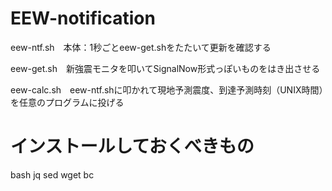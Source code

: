 # EEW-notification
eew-ntf.sh　本体：1秒ごとeew-get.shをたたいて更新を確認する

eew-get.sh　新強震モニタを叩いてSignalNow形式っぽいものをはき出させる

eew-calc.sh　eew-ntf.shに叩かれて現地予測震度、到達予測時刻（UNIX時間）を任意のプログラムに投げる

# インストールしておくべきもの
bash
jq
sed
wget
bc
